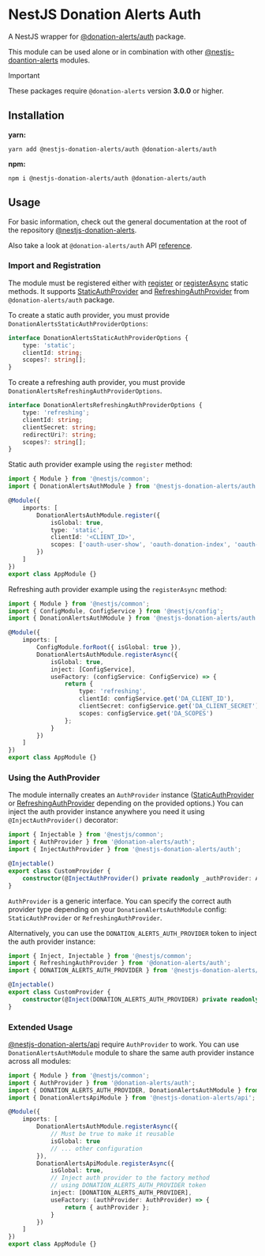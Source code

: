 # NestJS Donation Alerts Auth

A NestJS wrapper for [@donation-alerts/auth](https://github.com/StimulCross/donation-alerts/tree/main/packages/auth) package.

This module can be used alone or in combination with other [@nestjs-doantion-alerts](https://github.com/StimulCross/nestjs-donation-alerts) modules.

> [!IMPORTANT]
> These packages require `@donation-alerts` version **3.0.0** or higher.

## Installation

**yarn:**

```
yarn add @nestjs-donation-alerts/auth @donation-alerts/auth
```

**npm:**

```
npm i @nestjs-donation-alerts/auth @donation-alerts/auth
```

## Usage

For basic information, check out the general documentation at the root of the repository [@nestjs-donation-alerts](https://github.com/StimulCross/nestjs-donation-alerts).

Also take a look at `@donation-alerts/auth` API [reference](https://stimulcross.github.io/donation-alerts/modules/auth.html).

### Import and Registration

The module must be registered either with [register](https://github.com/StimulCross/nestjs-donation-alerts#sync-module-configuration) or [registerAsync](https://github.com/StimulCross/nestjs-donation-alerts#async-module-configuration) static methods. It supports [StaticAuthProvider](https://stimulcross.github.io/donation-alerts/classes/auth.StaticAuthProvider.html) and [RefreshingAuthProvider](https://stimulcross.github.io/donation-alerts/classes/auth.RefreshingAuthProvider.html) from `@donation-alerts/auth` package.

To create a static auth provider, you must provide `DonationAlertsStaticAuthProviderOptions`:

```ts
interface DonationAlertsStaticAuthProviderOptions {
	type: 'static';
	clientId: string;
	scopes?: string[];
}
```

To create a refreshing auth provider, you must provide `DonationAlertsRefreshingAuthProviderOptions`.

```ts
interface DonationAlertsRefreshingAuthProviderOptions {
	type: 'refreshing';
	clientId: string;
	clientSecret: string;
	redirectUri?: string;
	scopes?: string[];
}
```

Static auth provider example using the `register` method:

```ts
import { Module } from '@nestjs/common';
import { DonationAlertsAuthModule } from '@nestjs-donation-alerts/auth';

@Module({
	imports: [
		DonationAlertsAuthModule.register({
			isGlobal: true,
			type: 'static',
			clientId: '<CLIENT_ID>',
			scopes: ['oauth-user-show', 'oauth-donation-index', 'oauth-custom_alert-store']
		})
	]
})
export class AppModule {}
```

Refreshing auth provider example using the `registerAsync` method:

```ts
import { Module } from '@nestjs/common';
import { ConfigModule, ConfigService } from '@nestjs/config';
import { DonationAlertsAuthModule } from '@nestjs-donation-alerts/auth';

@Module({
	imports: [
		ConfigModule.forRoot({ isGlobal: true }),
		DonationAlertsAuthModule.registerAsync({
			isGlobal: true,
			inject: [ConfigService],
			useFactory: (configService: ConfigService) => {
				return {
					type: 'refreshing',
					clientId: configService.get('DA_CLIENT_ID'),
					clientSecret: configService.get('DA_CLIENT_SECRET'),
					scopes: configService.get('DA_SCOPES')
				};
			}
		})
	]
})
export class AppModule {}
```

### Using the AuthProvider

The module internally creates an `AuthProvider` instance ([StaticAuthProvider](https://stimulcross.github.io/donation-alerts/classes/auth.StaticAuthProvider.html) or [RefreshingAuthProvider](https://stimulcross.github.io/donation-alerts/classes/auth.RefreshingAuthProvider.html) depending on the provided options.) You can inject the auth provider instance anywhere you need it using `@InjectAuthProvider()` decorator:

```ts
import { Injectable } from '@nestjs/common';
import { AuthProvider } from '@donation-alerts/auth';
import { InjectAuthProvider } from '@nestjs-donation-alerts/auth';

@Injectable()
export class CustomProvider {
	constructor(@InjectAuthProvider() private readonly _authProvider: AuthProvider) {}
}
```

`AuthProvider` is a generic interface. You can specify the correct auth provider type depending on your `DonationAlertsAuthModule` config: `StaticAuthProvider` or `RefreshingAuthProvider`.

Alternatively, you can use the `DONATION_ALERTS_AUTH_PROVIDER` token to inject the auth provider instance:

```ts
import { Inject, Injectable } from '@nestjs/common';
import { RefreshingAuthProvider } from '@donation-alerts/auth';
import { DONATION_ALERTS_AUTH_PROVIDER } from '@nestjs-donation-alerts/auth';

@Injectable()
export class CustomProvider {
	constructor(@Inject(DONATION_ALERTS_AUTH_PROVIDER) private readonly _authProvider: RefreshingAuthProvider) {}
}
```

### Extended Usage

[@nestjs-donation-alerts/api](https://github.com/stimulcross/nestjs-donation-alerts/tree/main/packages/api) require `AuthProvider` to work. You can use `DonationAlertsAuthModule` module to share the same auth provider instance across all modules:

```ts
import { Module } from '@nestjs/common';
import { AuthProvider } from '@donation-alerts/auth';
import { DONATION_ALERTS_AUTH_PROVIDER, DonationAlertsAuthModule } from '@nestjs-donation-alerts/auth';
import { DonationAlertsApiModule } from '@nestjs-donation-alerts/api';

@Module({
	imports: [
		DonationAlertsAuthModule.registerAsync({
			// Must be true to make it reusable
			isGlobal: true
			// ... other configuration
		}),
		DonationAlertsApiModule.registerAsync({
			isGlobal: true,
			// Inject auth provider to the factory method
			// using DONATION_ALERTS_AUTH_PROVIDER token
			inject: [DONATION_ALERTS_AUTH_PROVIDER],
			useFactory: (authProvider: AuthProvider) => {
				return { authProvider };
			}
		})
	]
})
export class AppModule {}
```
